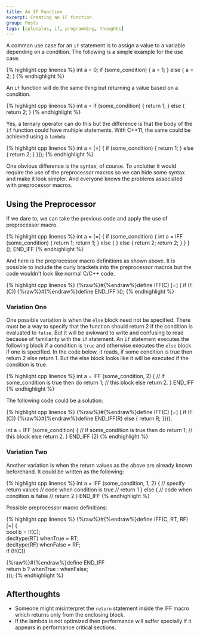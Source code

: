 ```yaml
---
title: An IF Function
excerpt: Creating an IF function
group: Posts
tags: [cplusplus, if, programming, thoughts]
---
```


A common use case for an `if` statement is to assign a value to a variable depending on a condition.
The following is a simple example for the use case.

{% highlight cpp linenos %}
int a = 0;
if (some_condition) {
    a = 1;
} else {
    a = 2;
}
{% endhighlight %}

An `if` function will do the same thing but returning a value based on a condition.

{% highlight cpp linenos %}
int a = if (some_condition) {
    return 1;
} else {
    return 2;
}
{% endhighlight %}

Yes, a ternary operator can do this but the difference is that the body of the `if` function could have multiple statements.
With C++11, the same could be achieved using a `lambda`.

{% highlight cpp linenos %}
int a = [=] {
    if (some_condition) {
        return 1;
    } else {
        return 2;
    }
}();
{% endhighlight %}

One obvious difference is the syntax, of course.
To unclutter it would require the use of the preprocessor macros so we can hide some syntax and make it look simpler.
And everyone knows the problems associated with preprocessor macros.

## Using the Preprocessor

If we dare to, we can take the previous code and apply the use of preprocessor macro.

{% highlight cpp linenos %}
int a = [=] { if (some_condition) {         int a = IFF (some_condition) {
        return 1;                               return 1;
    } else {                                } else {
        return 2;                               return 2;
    }                                       }
}();                                        END_IFF
{% endhighlight %}

And here is the preprocessor macro definitions as shown above.
It is possible to include the curly brackets into the preprocessor macros but the code wouldn't look like normal C/C++ code.

{% highlight cpp linenos %}
{%raw%}#{%endraw%}define IFF(C)      [=] { if (!!(C))
{%raw%}#{%endraw%}define END_IFF     }();
{% endhighlight %}

### Variation One

One possible variation is when the `else` block need not be specified.
There must be a way to specify that the function should return 2 if the condition is evaluated to `false`.
But it will be awkward to write and confusing to read because of familiarity with the `if` statement.
An `if` statement executes the following block if a condition is `true` and otherwise executes the `else` block if one is specified.
In the code below, it reads, if some condition is true then return 2 else return 1.
But the else block looks like it will be executed if the condition is true.

{% highlight cpp linenos %}
int a = IFF (some_condition, 2) {       // if some_condition is true then do
    return 1;                           // this block else return 2.
} END_IFF
{% endhighlight %}

The following code could be a solution:

{% highlight cpp linenos %}
{%raw%}#{%endraw%}define IFF(C)      [=] { if (!!(C))
{%raw%}#{%endraw%}define END_IFF(R)  else { return R; }}();

int a = IFF (some_condition) {          // if some_condition is true then do
    return 1;                           // this block else return 2.
} END_IFF (2)
{% endhighlight %}

### Variation Two

Another variation is when the return values as the above are already known beforehand.
It could be written as the following:

{% highlight cpp linenos %}
int a = IFF (some_condition, 1, 2) {    // specify return values
    // code when condition is true
    // return 1
} else {
    // code when condition is false
    // return 2
} END_IFF
{% endhighlight %}

Possible preprocessor macro definitions:

{% highlight cpp linenos %}
{%raw%}#{%endraw%}define IFF(C, RT, RF)                      \
[=] {                                       \
        bool b = !!(C);                     \
        decltype(RT) whenTrue = RT;         \
        decltype(RF) whenFalse = RF;        \
        if (!!(C))

{%raw%}#{%endraw%}define END_IFF                             \
        return b ? whenTrue : whenFalse;    \
}();
{% endhighlight %}

## Afterthoughts

* Someone might misinterpret the `return` statement inside the IFF macro which returns only from the enclosing block.
* If the lambda is not optimized then performance will suffer specially if it appears in performance critical sections.
